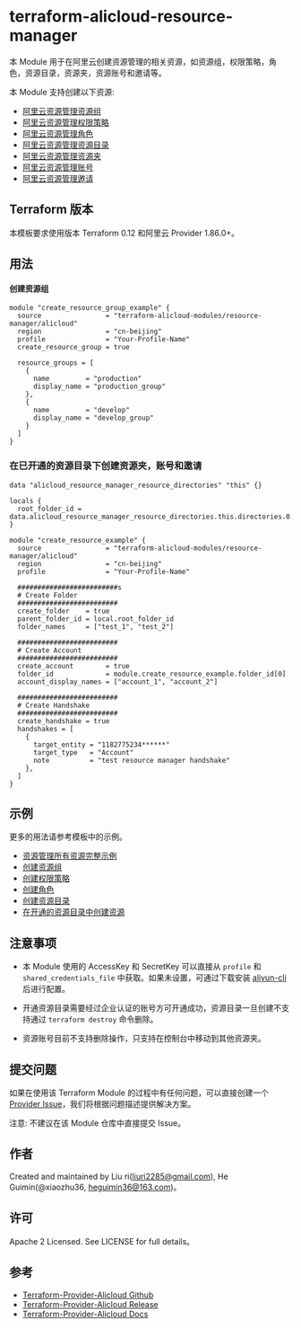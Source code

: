 # terraform-alicloud-resource-manager

本 Module 用于在阿里云创建资源管理的相关资源，如资源组，权限策略，角色，资源目录，资源夹，资源账号和邀请等。

本 Module 支持创建以下资源:

* [阿里云资源管理资源组](https://www.terraform.io/docs/providers/alicloud/r/resource_manager_resource_group.html)
* [阿里云资源管理权限策略](https://www.terraform.io/docs/providers/alicloud/r/resource_manager_policy.html)
* [阿里云资源管理角色](https://www.terraform.io/docs/providers/alicloud/r/resource_manager_role.html)
* [阿里云资源管理资源目录](https://www.terraform.io/docs/providers/alicloud/r/resource_manager_resource_directory.html)
* [阿里云资源管理资源夹](https://www.terraform.io/docs/providers/alicloud/r/resource_manager_folder.html)
* [阿里云资源管理账号](https://www.terraform.io/docs/providers/alicloud/r/resource_manager_account.html)
* [阿里云资源管理邀请](https://www.terraform.io/docs/providers/alicloud/r/resource_manager_handshake.html)

## Terraform 版本

本模板要求使用版本 Terraform 0.12 和阿里云 Provider 1.86.0+。

## 用法
    
#### 创建资源组

```hcl
module "create_resource_group_example" {
  source                = "terraform-alicloud-modules/resource-manager/alicloud"
  region                = "cn-beijing"
  profile               = "Your-Profile-Name"
  create_resource_group = true

  resource_groups = [
    {
      name         = "production"
      display_name = "production_group"
    },
    {
      name         = "develop"
      display_name = "develop_group"
    }
  ]
}
```

### 在已开通的资源目录下创建资源夹，账号和邀请

```hcl
data "alicloud_resource_manager_resource_directories" "this" {}

locals {
  root_folder_id = data.alicloud_resource_manager_resource_directories.this.directories.0.root_folder_id
}

module "create_resource_example" {
  source                = "terraform-alicloud-modules/resource-manager/alicloud"
  region                = "cn-beijing"
  profile               = "Your-Profile-Name"

  #########################s
  # Create Folder
  #########################
  create_folder    = true
  parent_folder_id = local.root_folder_id
  folder_names     = ["test_1", "test_2"]

  #########################
  # Create Account
  #########################
  create_account        = true
  folder_id             = module.create_resource_example.folder_id[0]
  account_display_names = ["account_1", "account_2"]

  #########################
  # Create Handshake
  #########################
  create_handshake = true
  handshakes = [
    {
      target_entity = "1182775234******"
      target_type   = "Account"
      note          = "test resource manager handshake"
    },
  ]
}
```

## 示例

更多的用法请参考模板中的示例。

* [资源管理所有资源完整示例](https://github.com/terraform-alicloud-modules/terraform-alicloud-resource-manager/tree/master/examples/complete)
* [创建资源组](https://github.com/terraform-alicloud-modules/terraform-alicloud-resource-manager/tree/master/examples/create-resource-group)
* [创建权限策略](https://github.com/terraform-alicloud-modules/terraform-alicloud-resource-manager/tree/master/examples/create-policy)
* [创建角色](https://github.com/terraform-alicloud-modules/terraform-alicloud-resource-manager/tree/master/examples/create-role)
* [创建资源目录](https://github.com/terraform-alicloud-modules/terraform-alicloud-resource-manager/tree/master/examples/create-resource-directory)
* [在开通的资源目录中创建资源](https://github.com/terraform-alicloud-modules/terraform-alicloud-resource-manager/tree/master/examples/create-resource-base-on-existing-resource-directory)

## 注意事项

* 本 Module 使用的 AccessKey 和 SecretKey 可以直接从 `profile` 和 `shared_credentials_file` 中获取。如果未设置，可通过下载安装 [aliyun-cli](https://github.com/aliyun/aliyun-cli#installation) 后进行配置。

* 开通资源目录需要经过企业认证的账号方可开通成功，资源目录一旦创建不支持通过 `terraform destroy` 命令删除。

* 资源账号目前不支持删除操作，只支持在控制台中移动到其他资源夹。

## 提交问题
如果在使用该 Terraform Module 的过程中有任何问题，可以直接创建一个 [Provider Issue](https://github.com/terraform-providers/terraform-provider-alicloud/issues/new)，我们将根据问题描述提供解决方案。

注意: 不建议在该 Module 仓库中直接提交 Issue。

## 作者
Created and maintained by Liu ri(liuri2285@gmail.com), He Guimin(@xiaozhu36, heguimin36@163.com)。

## 许可
Apache 2 Licensed. See LICENSE for full details。

## 参考 
* [Terraform-Provider-Alicloud Github](https://github.com/terraform-providers/terraform-provider-alicloud)
* [Terraform-Provider-Alicloud Release](https://releases.hashicorp.com/terraform-provider-alicloud/)
* [Terraform-Provider-Alicloud Docs](https://www.terraform.io/docs/providers/alicloud/index.html)
